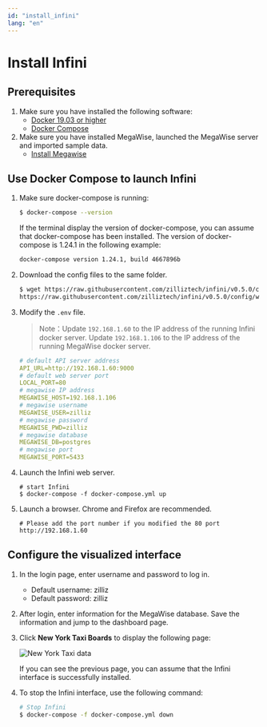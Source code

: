 ```yaml
---
id: "install_infini"
lang: "en"
---
```

# Install Infini


## Prerequisites

1. Make sure you have installed the following software:
   - [Docker 19.03 or higher](https://docs.docker.com/engine/installation/linux/docker-ce/ubuntu/)
   - [Docker Compose](https://docs.docker.com/compose/install/)
2. Make sure you have installed MegaWise, launched the MegaWise server and imported sample data.
   - [Install Megawise](./install_megawise)

## Use Docker Compose to launch Infini

1. Make sure docker-compose is running:

   ```bash
   $ docker-compose --version
   ```

    If the terminal display the version of docker-compose, you can assume that docker-compose has been installed. The version of docker-compose is 1.24.1 in the following example:

    ```bash
    docker-compose version 1.24.1, build 4667896b
    ```

2. Download the config files to the same folder.

   ```bash
   $ wget https://raw.githubusercontent.com/zilliztech/infini/v0.5.0/config/webserver/.env \
   https://raw.githubusercontent.com/zilliztech/infini/v0.5.0/config/webserver/docker-compose.yml

   ```

3. Modify the `.env` file.

   > Note：Update `192.168.1.60` to the IP address of the running Infini docker server. Update `192.168.1.106` to the IP address of the running MegaWise docker server.

   ```yml
   # default API server address
   API_URL=http://192.168.1.60:9000
   # default web server port
   LOCAL_PORT=80
   # megawise IP address
   MEGAWISE_HOST=192.168.1.106
   # megawise username
   MEGAWISE_USER=zilliz
   # megawise password
   MEGAWISE_PWD=zilliz
   # megawise database
   MEGAWISE_DB=postgres
   # megawise port
   MEGAWISE_PORT=5433
   ```

4. Launch the Infini web server.

   ```shell
   # start Infini
   $ docker-compose -f docker-compose.yml up
   ```


5. Launch a browser. Chrome and Firefox are recommended.

   ```shell
   # Please add the port number if you modified the 80 port
   http://192.168.1.60
   ```


## Configure the visualized interface


1. In the login page, enter username and password to log in.

   - Default username: zilliz
   - Default password: zilliz

2. After login, enter information for the MegaWise database. Save the information and jump to the dashboard page.


3. Click **New York Taxi Boards** to display the following page:

    ![New York Taxi data](../assets/nyc-demo.png)

    If you can see the previous page, you can assume that the Infini interface is successfully installed.


4. To stop the Infini interface, use the following command:

   ```bash
   # Stop Infini
   $ docker-compose -f docker-compose.yml down
   ```
